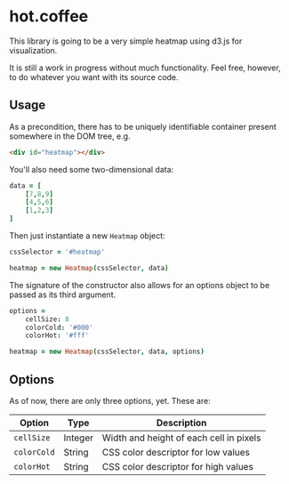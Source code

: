 hot.coffee
==========

This library is going to be a very simple heatmap using d3.js for visualization.

It is still a work in progress without much functionality. Feel free, however,
to do whatever you want with its source code.


Usage
-----

As a precondition, there has to be uniquely identifiable container present
somewhere in the DOM tree, e.g.

```html
<div id="heatmap"></div>
```

You'll also need some two-dimensional data:

```coffeescript
data = [
    [7,8,9]
    [4,5,6]
    [1,2,3]
]
```

Then just instantiate a new `Heatmap` object:

```coffeescript
cssSelector = '#heatmap'

heatmap = new Heatmap(cssSelector, data)
```

The signature of the constructor also allows for an options object to be passed
as its third argument.

```coffeescript
options =
    cellSize: 8
    colorCold: '#000'
    colorHot: '#fff'

heatmap = new Heatmap(cssSelector, data, options)
```


Options
-------

As of now, there are only three options, yet. These are:

Option      | Type    | Description
------------|---------|------------
`cellSize`  | Integer | Width and height of each cell in pixels
`colorCold` | String  | CSS color descriptor for low values
`colorHot`  | String  | CSS color descriptor for high values
